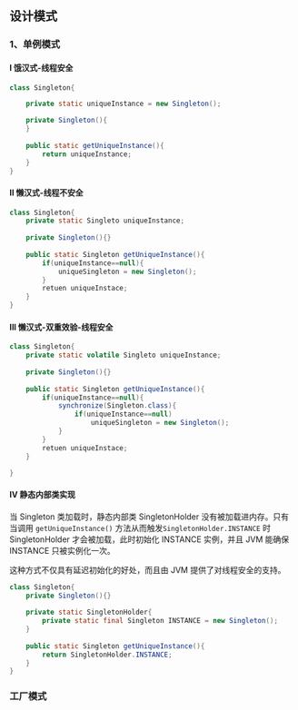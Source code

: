 ## 设计模式
### 1、单例模式
#### I 饿汉式-线程安全
```java
class Singleton{

	private static uniqueInstance = new Singleton();

    private Singleton(){
    }
    
    public static getUniqueInstance(){
        return uniqueInstance;
    }
}
```
#### II 懒汉式-线程不安全
```java
class Singleton{
	private static Singleto uniqueInstance;
  
	private Singleton(){}
  
	public static Singleton getUniqueInstance(){
    	if(uniqueInstance==null){
            uniqueSingleton = new Singleton();
		}
		retuen uniqueInstace;
	}
}
```

#### III 懒汉式-双重效验-线程安全
```java
class Singleton{
	private static volatile Singleto uniqueInstance;
  
	private Singleton(){}
  
	public static Singleton getUniqueInstance(){
    	if(uniqueInstance==null){
			synchronize(Singleton.class){
				if(uniqueInstance==null)
					uniqueSingleton = new Singleton();
			}
		}
		retuen uniqueInstace;
	}

}
```
#### IV 静态内部类实现
当 Singleton 类加载时，静态内部类 SingletonHolder 没有被加载进内存。只有当调用 `getUniqueInstance()` 方法从而触发`SingletonHolder.INSTANCE` 时 SingletonHolder 才会被加载，此时初始化 INSTANCE 实例，并且 JVM 能确保 INSTANCE 只被实例化一次。

这种方式不仅具有延迟初始化的好处，而且由 JVM 提供了对线程安全的支持。
```java
class Singleton{
    private Singleton(){}
    
    private static SingletonHolder{
        private static final Singleton INSTANCE = new Singleton();
    }
    
    public static Singleton getUniqueInstance(){
        return SingletonHolder.INSTANCE;
    }
}

```
### 工厂模式




